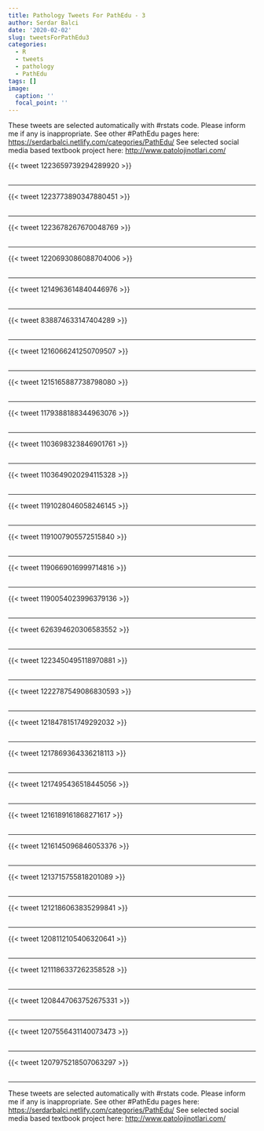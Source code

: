 ```yaml
---
title: Pathology Tweets For PathEdu - 3
author: Serdar Balci
date: '2020-02-02'
slug: tweetsForPathEdu3
categories:
  - R
  - tweets
  - pathology
  - PathEdu
tags: []
image:
  caption: ''
  focal_point: ''
---
```



These tweets are selected automatically with #rstats code. Please inform me if any is inappropriate.
See other #PathEdu pages here: https://serdarbalci.netlify.com/categories/PathEdu/ 
See selected social media based textbook project here: http://www.patolojinotlari.com/

{{< tweet 1223659739294289920 >}}
<br>
<br>
<hr>
{{< tweet 1223773890347880451 >}}
<br>
<br>
<hr>
{{< tweet 1223678267670048769 >}}
<br>
<br>
<hr>
{{< tweet 1220693086088704006 >}}
<br>
<br>
<hr>
{{< tweet 1214963614840446976 >}}
<br>
<br>
<hr>
{{< tweet 838874633147404289 >}}
<br>
<br>
<hr>
{{< tweet 1216066241250709507 >}}
<br>
<br>
<hr>
{{< tweet 1215165887738798080 >}}
<br>
<br>
<hr>
{{< tweet 1179388188344963076 >}}
<br>
<br>
<hr>
{{< tweet 1103698323846901761 >}}
<br>
<br>
<hr>
{{< tweet 1103649020294115328 >}}
<br>
<br>
<hr>
{{< tweet 1191028046058246145 >}}
<br>
<br>
<hr>
{{< tweet 1191007905572515840 >}}
<br>
<br>
<hr>
{{< tweet 1190669016999714816 >}}
<br>
<br>
<hr>
{{< tweet 1190054023996379136 >}}
<br>
<br>
<hr>
{{< tweet 626394620306583552 >}}
<br>
<br>
<hr>
{{< tweet 1223450495118970881 >}}
<br>
<br>
<hr>
{{< tweet 1222787549086830593 >}}
<br>
<br>
<hr>
{{< tweet 1218478151749292032 >}}
<br>
<br>
<hr>
{{< tweet 1217869364336218113 >}}
<br>
<br>
<hr>
{{< tweet 1217495436518445056 >}}
<br>
<br>
<hr>
{{< tweet 1216189161868271617 >}}
<br>
<br>
<hr>
{{< tweet 1216145096846053376 >}}
<br>
<br>
<hr>
{{< tweet 1213715755818201089 >}}
<br>
<br>
<hr>
{{< tweet 1212186063835299841 >}}
<br>
<br>
<hr>
{{< tweet 1208112105406320641 >}}
<br>
<br>
<hr>
{{< tweet 1211186337262358528 >}}
<br>
<br>
<hr>
{{< tweet 1208447063752675331 >}}
<br>
<br>
<hr>
{{< tweet 1207556431140073473 >}}
<br>
<br>
<hr>
{{< tweet 1207975218507063297 >}}
<br>
<br>
<hr>


These tweets are selected automatically with #rstats code. Please inform me if any is inappropriate.
See other #PathEdu pages here: https://serdarbalci.netlify.com/categories/PathEdu/ 
See selected social media based textbook project here: http://www.patolojinotlari.com/
